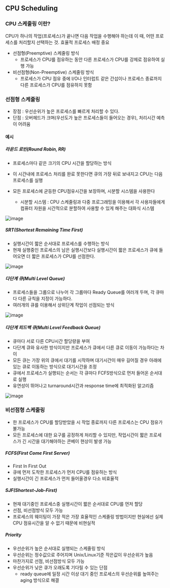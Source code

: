 ## CPU Scheduling

### CPU 스케줄링 이란?

CPU가 하나의 작업(프로세스)가 끝나면 다음 작업을 수행해야 하는데 이 때, 어떤 프로세스를 처리할지 선택하는 것. 효율적 프로세스 배정 중요

- 선점형(Preemptive) 스케줄링 방식
  - 프로세스가 CPU를 점유하는 동안 다른 프로세스가 CPU를 강제로 점유하여 실행 가능
- 비선점형(Non-Preemptive) 스케줄링 방식
  - 프로세스가 CPU 점유 중에 I/O나 인터럽트 같은 간섭이나 프로세스 종료까지 다른 프로세스가 CPU를 점유하지 못함

### 선점형 스케줄링

* 장점 : 우선순위가 높은 프로세스를 빠르게 처리할 수 있다.
* 단점 : 오버헤드가 크며(우선도가 높은 프로세스들이 들어오는 경우), 처리시간 예측이 어려움

#### 예시

##### 라운드 로빈(Round Robin, RR)

* 프로세스마다 같은 크기의 CPU 시간을 할당하는 방식

* 이 시간내에 프로세스 처리를 완료 못한다면 큐의 가장 뒤로 보내지고 CPU는 다음 프로세스를 실행
* 모든 프로세스에 균등한 CPU점유시간을 보장하며, 시분할 시스템을 사용한다
  * 시분할 시스템 : CPU 스케줄링과 다중 프로그래밍을 이용해서 각 사용자들에게 컴퓨터 자원을 시간적으로 분할하여 사용할 수 있게 해주는 대화식 시스템

![image](https://user-images.githubusercontent.com/43740455/145611341-3958b77a-ea4e-4b78-9e79-da0528d0f5a5.png)

##### SRT(Shortest Remaining Time First)

* 실행시간이 짧은 순서대로 프로세스를 수행하는 방식
* 현재 실행중인 프로세스의 남은 실행시간보다 실행시간이 짧은 프로세스가 큐에 들어오면 더 짧은 프로세스가 CPU를 선점한다.

![image](https://user-images.githubusercontent.com/43740455/145611358-eca6448c-d143-4022-9cee-20357c645fdd.png)

##### 다단계 큐(Multi Level Queue)

* 프로세스들을 그룹으로 나누어 각 그룹마다 Ready Queue를 여러개 두며, 각 큐마다 다른 규칙을 지정이 가능하다.
* 여러개의 큐를 이용해서 상위단계 작업이 선점되는 방식

![image](https://user-images.githubusercontent.com/43740455/145611370-70f3d9cb-f3c2-4f6e-b00a-91aace02f31d.png)

##### 다단계 피드백 큐(Multi Level Feedback Queue)

* 큐마다 서로 다른 CPU시간 할당량을 부여
* 다단계 큐와 유사한 방식이지만 프로세스가 큐에서 다른 큐로 이동이 가능하다는 차이
* 모든 큐는 가장 위의 큐에서 대기를 시작하며 대기시간이 매우 길어질 경우 아래에 있는 큐로 이동하는 방식으로 대기시간을 조정
* 큐에서 프로세스가 실행되는 순서는 각 큐마다 FCFS방식으로 먼저 들어온 순서대로 실행
* 유연성이 뛰어나고 turnaround시간과 response time에 최적화된 알고리즘

![image](https://user-images.githubusercontent.com/43740455/145611466-d66df69b-688f-474e-9b1d-6f7576939071.png)





### 비선점형 스케줄링

* 한 프로세스가 CPU를 할당받았을 시 작업 종료까지 다른 프로세스는 CPU 점유가 불가능
* 모든 프로세스에 대한 요구를 공정하게 처리할 수 있지만, 작업시간이 짧은 프로세스가 긴 시간을 대기해야하는 콘베이 현상이 발생 가능

##### FCFS(First Come First Server) 

* First In First Out
* 큐에 먼저 도착한 프로세스가 먼저 CPU를 점유하는 방식
* 실행시간이 긴 프로세스가 먼저 들어올경우 다소 비효율적

##### SJF(Shortest-Job-First)

* 현재 대기중인 프로세스중 실행시간이 짧은 순서대로 CPU를 먼저 할당
* 선점, 비선점방식 모두 가능
* 프로세스의 웨이팅이 가장 적은 가장 효율적인 스케줄링 방법이지만 현실에선 실제 CPU 점유시간을 알 수 없기 때문에 비현실적

##### Priority

* 우선순위가 높은 순서대로 실행되는 스케줄링 방식
* 우선순위는 정수값으로 주어지며 Unix/Linux기준 작은값이 우선순위가 높음
* 마찬가지로 선점, 비선점방식 모두 가능
* 우선순위가 낮은 큐가 오래도록 기다릴 수 있는 단점 
  * ready queue에 일정 시간 이상 대기 중인 프로세스의 우선순위를 높여주는 aging 방식으로 해결


